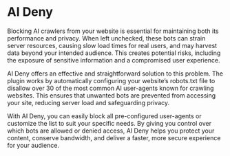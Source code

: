 # AI Deny

Blocking AI crawlers from your website is essential for maintaining both its performance and privacy. When left unchecked, these bots can strain server resources, causing slow load times for real users, and may harvest data beyond your intended audience. This creates potential risks, including the exposure of sensitive information and a compromised user experience.

AI Deny offers an effective and straightforward solution to this problem. The plugin works by automatically configuring your website’s robots.txt file to disallow over 30 of the most common AI user-agents known for crawling websites. This ensures that unwanted bots are prevented from accessing your site, reducing server load and safeguarding privacy.

With AI Deny, you can easily block all pre-configured user-agents or customize the list to suit your specific needs. By giving you control over which bots are allowed or denied access, AI Deny helps you protect your content, conserve bandwidth, and deliver a faster, more secure experience for your audience.